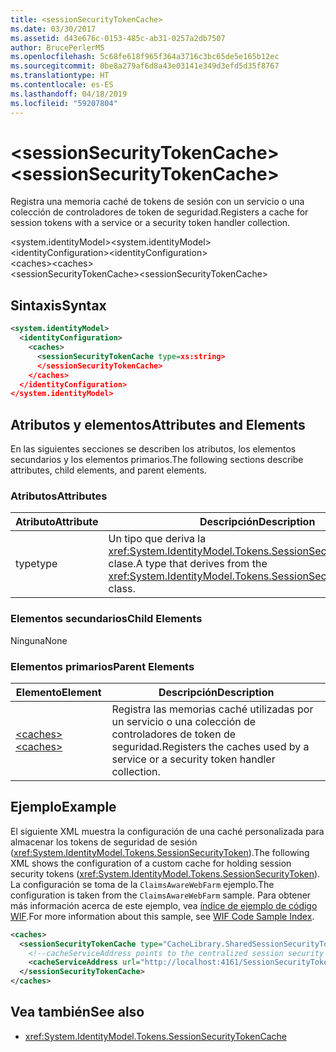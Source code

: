 ```yaml
---
title: <sessionSecurityTokenCache>
ms.date: 03/30/2017
ms.assetid: d43e676c-0153-485c-ab31-0257a2db7507
author: BrucePerlerMS
ms.openlocfilehash: 5c68fe618f965f364a3716c3bc65de5e165b12ec
ms.sourcegitcommit: 0be8a279af6d8a43e03141e349d3efd5d35f8767
ms.translationtype: HT
ms.contentlocale: es-ES
ms.lasthandoff: 04/18/2019
ms.locfileid: "59207804"
---
```

# <a name="sessionsecuritytokencache"></a><span data-ttu-id="74ef8-101">\<sessionSecurityTokenCache></span><span class="sxs-lookup"><span data-stu-id="74ef8-101">\<sessionSecurityTokenCache></span></span>
<span data-ttu-id="74ef8-102">Registra una memoria caché de tokens de sesión con un servicio o una colección de controladores de token de seguridad.</span><span class="sxs-lookup"><span data-stu-id="74ef8-102">Registers a cache for session tokens with a service or a security token handler collection.</span></span>  
  
 <span data-ttu-id="74ef8-103">\<system.identityModel></span><span class="sxs-lookup"><span data-stu-id="74ef8-103">\<system.identityModel></span></span>  
<span data-ttu-id="74ef8-104">\<identityConfiguration></span><span class="sxs-lookup"><span data-stu-id="74ef8-104">\<identityConfiguration></span></span>  
<span data-ttu-id="74ef8-105">\<caches></span><span class="sxs-lookup"><span data-stu-id="74ef8-105">\<caches></span></span>  
<span data-ttu-id="74ef8-106">\<sessionSecurityTokenCache></span><span class="sxs-lookup"><span data-stu-id="74ef8-106">\<sessionSecurityTokenCache></span></span>  
  
## <a name="syntax"></a><span data-ttu-id="74ef8-107">Sintaxis</span><span class="sxs-lookup"><span data-stu-id="74ef8-107">Syntax</span></span>  
  
```xml  
<system.identityModel>  
  <identityConfiguration>  
    <caches>  
      <sessionSecurityTokenCache type=xs:string>  
      </sessionSecurityTokenCache>  
    </caches>  
  </identityConfiguration>  
</system.identityModel>  
```  
  
## <a name="attributes-and-elements"></a><span data-ttu-id="74ef8-108">Atributos y elementos</span><span class="sxs-lookup"><span data-stu-id="74ef8-108">Attributes and Elements</span></span>  
 <span data-ttu-id="74ef8-109">En las siguientes secciones se describen los atributos, los elementos secundarios y los elementos primarios.</span><span class="sxs-lookup"><span data-stu-id="74ef8-109">The following sections describe attributes, child elements, and parent elements.</span></span>  
  
### <a name="attributes"></a><span data-ttu-id="74ef8-110">Atributos</span><span class="sxs-lookup"><span data-stu-id="74ef8-110">Attributes</span></span>  
  
|<span data-ttu-id="74ef8-111">Atributo</span><span class="sxs-lookup"><span data-stu-id="74ef8-111">Attribute</span></span>|<span data-ttu-id="74ef8-112">Descripción</span><span class="sxs-lookup"><span data-stu-id="74ef8-112">Description</span></span>|  
|---------------|-----------------|  
|<span data-ttu-id="74ef8-113">type</span><span class="sxs-lookup"><span data-stu-id="74ef8-113">type</span></span>|<span data-ttu-id="74ef8-114">Un tipo que deriva la <xref:System.IdentityModel.Tokens.SessionSecurityTokenCache> clase.</span><span class="sxs-lookup"><span data-stu-id="74ef8-114">A type that derives from the <xref:System.IdentityModel.Tokens.SessionSecurityTokenCache> class.</span></span>|  
  
### <a name="child-elements"></a><span data-ttu-id="74ef8-115">Elementos secundarios</span><span class="sxs-lookup"><span data-stu-id="74ef8-115">Child Elements</span></span>  
 <span data-ttu-id="74ef8-116">Ninguna</span><span class="sxs-lookup"><span data-stu-id="74ef8-116">None</span></span>  
  
### <a name="parent-elements"></a><span data-ttu-id="74ef8-117">Elementos primarios</span><span class="sxs-lookup"><span data-stu-id="74ef8-117">Parent Elements</span></span>  
  
|<span data-ttu-id="74ef8-118">Elemento</span><span class="sxs-lookup"><span data-stu-id="74ef8-118">Element</span></span>|<span data-ttu-id="74ef8-119">Descripción</span><span class="sxs-lookup"><span data-stu-id="74ef8-119">Description</span></span>|  
|-------------|-----------------|  
|[<span data-ttu-id="74ef8-120">\<caches></span><span class="sxs-lookup"><span data-stu-id="74ef8-120">\<caches></span></span>](../../../../../docs/framework/configure-apps/file-schema/windows-identity-foundation/caches.md)|<span data-ttu-id="74ef8-121">Registra las memorias caché utilizadas por un servicio o una colección de controladores de token de seguridad.</span><span class="sxs-lookup"><span data-stu-id="74ef8-121">Registers the caches used by a service or a security token handler collection.</span></span>|  
  
## <a name="example"></a><span data-ttu-id="74ef8-122">Ejemplo</span><span class="sxs-lookup"><span data-stu-id="74ef8-122">Example</span></span>  
 <span data-ttu-id="74ef8-123">El siguiente XML muestra la configuración de una caché personalizada para almacenar los tokens de seguridad de sesión (<xref:System.IdentityModel.Tokens.SessionSecurityToken>).</span><span class="sxs-lookup"><span data-stu-id="74ef8-123">The following XML shows the configuration of a custom cache for holding session security tokens (<xref:System.IdentityModel.Tokens.SessionSecurityToken>).</span></span> <span data-ttu-id="74ef8-124">La configuración se toma de la `ClaimsAwareWebFarm` ejemplo.</span><span class="sxs-lookup"><span data-stu-id="74ef8-124">The configuration is taken from the `ClaimsAwareWebFarm` sample.</span></span> <span data-ttu-id="74ef8-125">Para obtener más información acerca de este ejemplo, vea [índice de ejemplo de código WIF](../../../../../docs/framework/security/wif-code-sample-index.md).</span><span class="sxs-lookup"><span data-stu-id="74ef8-125">For more information about this sample, see [WIF Code Sample Index](../../../../../docs/framework/security/wif-code-sample-index.md).</span></span>  
  
```xml  
<caches>  
  <sessionSecurityTokenCache type="CacheLibrary.SharedSessionSecurityTokenCache, CacheLibrary">  
    <!--cacheServiceAddress points to the centralized session security token cache service running in the web farm.-->  
    <cacheServiceAddress url="http://localhost:4161/SessionSecurityTokenCacheService.svc" />  
  </sessionSecurityTokenCache>  
</caches>  
```  
  
## <a name="see-also"></a><span data-ttu-id="74ef8-126">Vea también</span><span class="sxs-lookup"><span data-stu-id="74ef8-126">See also</span></span>

- <xref:System.IdentityModel.Tokens.SessionSecurityTokenCache>
